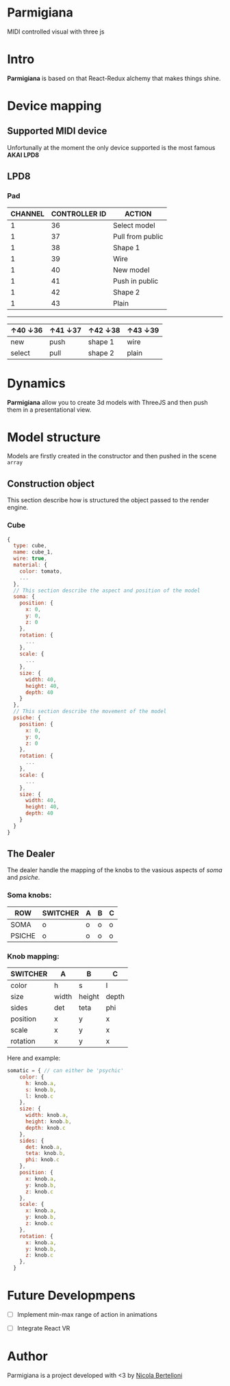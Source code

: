 # Parmigiana
MIDI controlled visual with three js 

# Intro 
**Parmigiana** is based on that React-Redux alchemy that makes things shine.   

# Device mapping 

## Supported MIDI device 
Unfortunally at the moment the only device supported is the most famous **AKAI LPD8**

## LPD8  
### Pad
| CHANNEL | CONTROLLER ID | ACTION           |
|---------|---------------|------------------|
| 1       | 36            | Select model     |
| 1       | 37            | Pull from public |
| 1       | 38            | Shape 1          |
| 1       | 39            | Wire             |
| 1       | 40            | New model        |
| 1       | 41            | Push in public   |
| 1       | 42            | Shape 2          |
| 1       | 43            | Plain            |

-----------------------
| ↑40 ↓36 | ↑41 ↓37 | ↑42 ↓38 | ↑43 ↓39 |
|---------|---------|---------|---------|
| new     | push    | shape 1 | wire    |
| select  | pull    | shape 2 | plain   |

# Dynamics 
**Parmigiana** allow you to create 3d models with ThreeJS and then push them in a presentational view. 

# Model structure
Models are firstly created in the constructor and then pushed in the scene `array`

## Construction object 
This section describe how is structured the object passed to the render engine. 

### Cube 
```javascript
{
  type: cube,
  name: cube_1,
  wire: true,
  material: {
    color: tomato,
    ...
  },
  // This section describe the aspect and position of the model 
  soma: {
    position: {
      x: 0,
      y: 0,
      z: 0
    },
    rotation: {
      ...
    },
    scale: {
      ...
    },
    size: {
      width: 40,
      height: 40,
      depth: 40
    }
  },
  // This section describe the movement of the model 
  psiche: {
    position: {
      x: 0,
      y: 0,
      z: 0
    },
    rotation: {
      ...
    },
    scale: {
      ...
    },
    size: {
      width: 40,
      height: 40,
      depth: 40
    }
  }
}
```


## The Dealer
The dealer handle the mapping of the knobs to the vasious aspects of *soma* and *psiche*. 

### Soma knobs:

| ROW | SWITCHER | A | B | C |
|--------|---------|---------|---------|---------|
| SOMA     | o    | o | o   | o |
| PSICHE     | o    | o | o   | o |

### Knob mapping:

| SWITCHER | A | B | C |
|---------|---------|---------|---------|
| color     | h    | s | l    |
| size  |  width | height |  depth |
| sides  |  det | teta |  phi |
| position  |  x | y |  x |
| scale  |  x | y |  x |
| rotation  |  x | y |  x |

Here and example: 

```javascript
somatic = { // can either be 'psychic'
    color: {
      h: knob.a,
      s: knob.b,
      l: knob.c
    },
    size: {
      width: knob.a,
      height: knob.b,
      depth: knob.c
    },
    sides: {
      det: knob.a,
      teta: knob.b,
      phi: knob.c
    },
    position: {
      x: knob.a,
      y: knob.b,
      z: knob.c
    },
    scale: {
      x: knob.a,
      y: knob.b,
      z: knob.c
    },
    rotation: {
      x: knob.a,
      y: knob.b,
      z: knob.c
    },
  }
```
# Future Developmpens
  - [ ] Implement min-max range of action in animations
  - [ ] Integrate React VR 


# Author
Parmigiana is a project developed with <3 by [Nicola Bertelloni](nicola.bertelloni@gmail.com)